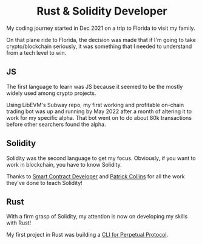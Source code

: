 <h1 align="center">Rust & Solidity Developer</h1>

My coding journey started in Dec 2021 on a trip to Florida to visit my family. 

On that plane ride to Florida, the decision was made that if I'm going to take crypto/blockchain seriously, it was something that I needed to understand from a tech level to win. 

## JS
The first language to learn was JS because it seemed to be the mostly widely used among crypto projects.

Using LibEVM's Subway repo, my first working and profitable on-chain trading bot was up and running by May 2022 after a month of altering it to work for my specific alpha. That bot went on to do about 80k transactions before other searchers found the alpha.

## Solidity
Solidity was the second language to get my focus. Obviously, if you want to work in blockchain, you have to know Solidity. 

Thanks to [Smart Contract Developer](https://www.youtube.com/@smartcontractprogrammer) and [Patrick Collins](https://www.youtube.com/@PatrickAlphaC) for all the work they've done to teach Solidity!

## Rust
With a firm grasp of Solidity, my attention is now on developing my skills with Rust!

My first project in Rust was building a [CLI for Perpetual Protocol](https://github.com/brendanwenzel/perp_cli_curie).
